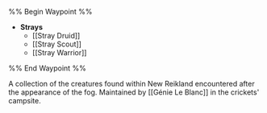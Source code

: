 %% Begin Waypoint %%
- **Strays**
	- [[Stray Druid]]
	- [[Stray Scout]]
	- [[Stray Warrior]]

%% End Waypoint %%

A collection of the creatures found within New Reikland encountered after the appearance of the fog. Maintained by [[Génie Le Blanc]] in the crickets' campsite.